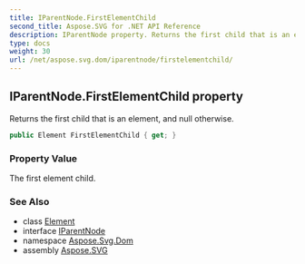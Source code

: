 ```yaml
---
title: IParentNode.FirstElementChild
second_title: Aspose.SVG for .NET API Reference
description: IParentNode property. Returns the first child that is an element and null otherwise
type: docs
weight: 30
url: /net/aspose.svg.dom/iparentnode/firstelementchild/
---
```

## IParentNode.FirstElementChild property

Returns the first child that is an element, and null otherwise.

```csharp
public Element FirstElementChild { get; }
```

### Property Value

The first element child.

### See Also

* class [Element](../../element/)
* interface [IParentNode](../)
* namespace [Aspose.Svg.Dom](../../../aspose.svg.dom/)
* assembly [Aspose.SVG](../../../)
